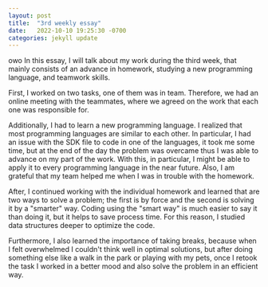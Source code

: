 ```yaml
---
layout: post
title:  "3rd weekly essay"
date:   2022-10-10 19:25:30 -0700
categories: jekyll update
---
```

owo
In this essay, I will talk about my work during the third week, that mainly consists of an advance in homework, studying a new programming language, and teamwork skills.

First, I worked on two tasks, one of them was in team. Therefore, we had an online meeting with the teammates, where we agreed on the work that each one was responsible for.

Additionally, I had to learn a new programming language. I realized that most programming languages are similar to each other. In particular, I had an issue with the SDK file to code in one of the languages, it took me some time, but at the end of the day the problem was overcame thus I was able to advance on my part of the work. With this, in particular, I might be able to apply it to every programming language in the near future. Also, I am grateful that my team helped me when I was in trouble with the homework.

After, I continued working with the individual homework and learned that are two ways to solve a problem; the first is by force and the second is solving it by a "smarter" way. Coding using the "smart way" is much easier to say it than doing it, but it helps to save process time. For this reason, I studied data structures deeper to optimize the code. 

Furthermore, I also learned the importance of taking breaks, because when I felt overwhelmed I couldn't think well in optimal solutions, but after doing something else like a walk in the park or playing with my pets, once I retook the task I worked in a better mood and also solve the problem in an efficient way.